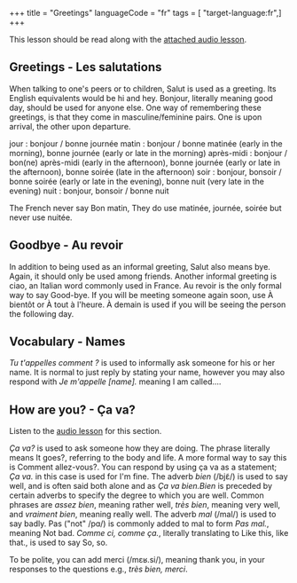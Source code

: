 +++
title = "Greetings"
languageCode = "fr"
tags = [ "target-language:fr",]
+++

This lesson should be read along with the [attached audio
lesson](/fr/An_introduction_to_French/Lessons/Greetings/podcast1).

## Greetings - Les salutations

When talking to one's peers or to children, Salut is used as a greeting.
Its English equivalents would be hi and hey. Bonjour, literally meaning
good day, should be used for anyone else. One way of remembering these
greetings, is that they come in masculine/feminine pairs. One is upon
arrival, the other upon departure.

jour : bonjour / bonne journée matin : bonjour / bonne matinée (early in
the morning), bonne journée (early or late in the morning) après-midi :
bonjour / bon(ne) après-midi (early in the afternoon), bonne journée
(early or late in the afternoon), bonne soirée (late in the afternoon)
soir : bonjour, bonsoir / bonne soirée (early or late in the evening),
bonne nuit (very late in the evening) nuit : bonjour, bonsoir / bonne
nuit

The French never say Bon matin, They do use matinée, journée, soirée but
never use nuitée.

## Goodbye - Au revoir

In addition to being used as an informal greeting, Salut also means bye.
Again, it should only be used among friends. Another informal greeting
is ciao, an Italian word commonly used in France. Au revoir is the only
formal way to say Good-bye. If you will be meeting someone again soon,
use À bientôt or À tout à l'heure. À demain is used if you will be
seeing the person the following day.

## Vocabulary - Names

*Tu t'appelles comment ?* is used to informally ask someone for his or
her name. It is normal to just reply by stating your name, however you
may also respond with *Je m'appelle \[name\].* meaning I am called....

## How are you? - Ça va?

Listen to the [audio
lesson](/fr/An_introduction_to_French/Lessons/Greetings/podcast2) for
this section.

*Ça va?* is used to ask someone how they are doing. The phrase literally
means It goes?, referring to the body and life. A more formal way to say
this is Comment allez-vous?. You can respond by using ça va as a
statement; *Ça va.* in this case is used for I'm fine. The adverb *bien*
(/bjɛ̃/) is used to say well, and is often said both alone and as *Ça va
bien.Bien* is preceded by certain adverbs to specify the degree to which
you are well. Common phrases are *assez bien*, meaning rather well,
*très bien*, meaning very well, and *vraiment bien*, meaning really
well. The adverb *mal* (/mal/) is used to say badly. Pas ("not" /pɑ/) is
commonly added to mal to form *Pas mal.*, meaning Not bad. *Comme ci,
comme ça.*, literally translating to Like this, like that., is used to
say So, so.

To be polite, you can add merci (/mɛʁ.si/), meaning thank you, in your
responses to the questions e.g., *très bien, merci*.
